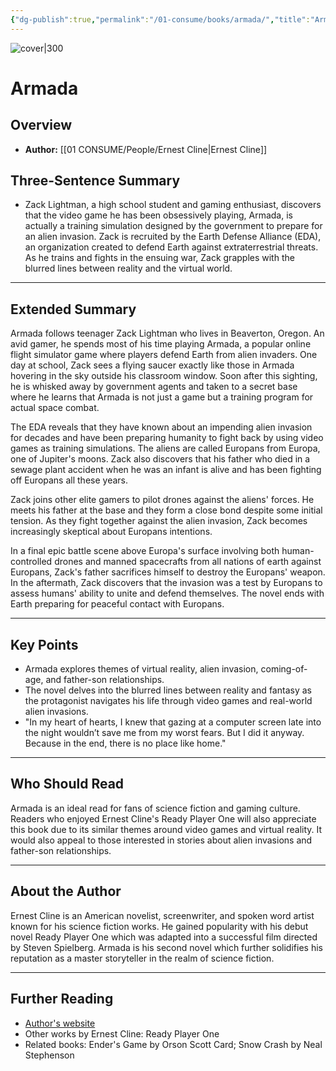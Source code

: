 ```yaml
---
{"dg-publish":true,"permalink":"/01-consume/books/armada/","title":"Armada","tags":["virtual-reality","aliens","coming-of-age","father-son relationships"]}
---
```


![cover|300](http://books.google.com/books/content?id=3k-wBgAAQBAJ&printsec=frontcover&img=1&zoom=1&edge=curl&source=gbs_api)

# Armada

## Overview
- **Author:** [[01 CONSUME/People/Ernest Cline\|Ernest Cline]]

## Three-Sentence Summary
- Zack Lightman, a high school student and gaming enthusiast, discovers that the video game he has been obsessively playing, Armada, is actually a training simulation designed by the government to prepare for an alien invasion. Zack is recruited by the Earth Defense Alliance (EDA), an organization created to defend Earth against extraterrestrial threats. As he trains and fights in the ensuing war, Zack grapples with the blurred lines between reality and the virtual world.

---

## Extended Summary
Armada follows teenager Zack Lightman who lives in Beaverton, Oregon. An avid gamer, he spends most of his time playing Armada, a popular online flight simulator game where players defend Earth from alien invaders. One day at school, Zack sees a flying saucer exactly like those in Armada hovering in the sky outside his classroom window. Soon after this sighting, he is whisked away by government agents and taken to a secret base where he learns that Armada is not just a game but a training program for actual space combat.

The EDA reveals that they have known about an impending alien invasion for decades and have been preparing humanity to fight back by using video games as training simulations. The aliens are called Europans from Europa, one of Jupiter's moons. Zack also discovers that his father who died in a sewage plant accident when he was an infant is alive and has been fighting off Europans all these years.

Zack joins other elite gamers to pilot drones against the aliens' forces. He meets his father at the base and they form a close bond despite some initial tension. As they fight together against the alien invasion, Zack becomes increasingly skeptical about Europans intentions.

In a final epic battle scene above Europa's surface involving both human-controlled drones and manned spacecrafts from all nations of earth against Europans, Zack's father sacrifices himself to destroy the Europans' weapon. In the aftermath, Zack discovers that the invasion was a test by Europans to assess humans' ability to unite and defend themselves. The novel ends with Earth preparing for peaceful contact with Europans.

---

## Key Points
- Armada explores themes of virtual reality, alien invasion, coming-of-age, and father-son relationships.
- The novel delves into the blurred lines between reality and fantasy as the protagonist navigates his life through video games and real-world alien invasions.
- "In my heart of hearts, I knew that gazing at a computer screen late into the night wouldn’t save me from my worst fears. But I did it anyway. Because in the end, there is no place like home."

---

## Who Should Read
Armada is an ideal read for fans of science fiction and gaming culture. Readers who enjoyed Ernest Cline's Ready Player One will also appreciate this book due to its similar themes around video games and virtual reality. It would also appeal to those interested in stories about alien invasions and father-son relationships.

---

## About the Author
Ernest Cline is an American novelist, screenwriter, and spoken word artist known for his science fiction works. He gained popularity with his debut novel Ready Player One which was adapted into a successful film directed by Steven Spielberg. Armada is his second novel which further solidifies his reputation as a master storyteller in the realm of science fiction.

---

## Further Reading
- [Author's website](http://www.ErnestCline.com)
- Other works by Ernest Cline: Ready Player One
- Related books: Ender's Game by Orson Scott Card; Snow Crash by Neal Stephenson
